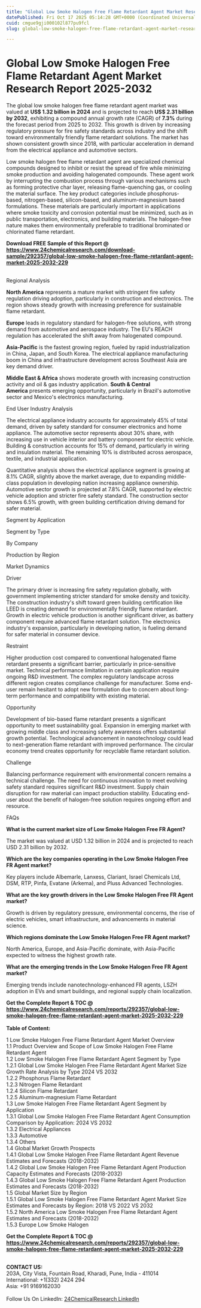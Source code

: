 ```yaml
---
title: "Global Low Smoke Halogen Free Flame Retardant Agent Market Research Report 2025-2032"
datePublished: Fri Oct 17 2025 05:14:28 GMT+0000 (Coordinated Universal Time)
cuid: cmgue9gji000102l877pu9fcl
slug: global-low-smoke-halogen-free-flame-retardant-agent-market-research-report-2025-2032-1

---
```


# Global Low Smoke Halogen Free Flame Retardant Agent Market Research Report 2025-2032

<p>The global low smoke halogen free flame retardant agent market was valued at <strong>US$ 1.32 billion in 2024</strong> and is projected to reach <strong>US$ 2.31 billion by 2032</strong>, exhibiting a compound annual growth rate (CAGR) of <strong>7.3%</strong> during the forecast period from 2025 to 2032. This growth is driven by increasing regulatory pressure for fire safety standards across industry and the shift toward environmentally friendly flame retardant solutions. The market has shown consistent growth since 2018, with particular acceleration in demand from the electrical appliance and automotive sectors.</p><p>
</p><p>Low smoke halogen free flame retardant agent are specialized chemical compounds designed to inhibit or resist the spread of fire while minimizing smoke production and avoiding halogenated compounds. These agent work by interrupting the combustion process through various mechanisms such as forming protective char layer, releasing flame-quenching gas, or cooling the material surface. The key product categories include phosphorus-based, nitrogen-based, silicon-based, and aluminum-magnesium based formulations. These materials are particularly important in applications where smoke toxicity and corrosion potential must be minimized, such as in public transportation, electronics, and building materials. The halogen-free nature makes them environmentally preferable to traditional brominated or chlorinated flame retardant.</p><div><b>Download FREE Sample of this Report @ 
            <a href="https://www.24chemicalresearch.com/download-sample/292357/global-low-smoke-halogen-free-flame-retardant-agent-market-2025-2032-229">
            https://www.24chemicalresearch.com/download-sample/292357/global-low-smoke-halogen-free-flame-retardant-agent-market-2025-2032-229</a></b></div><br><p>
Regional Analysis</p><p>
</p><p><strong>North America</strong> represents a mature market with stringent fire safety regulation driving adoption, particularly in construction and electronics. The region shows steady growth with increasing preference for sustainable flame retardant.</p><p>
</p><p><strong>Europe</strong> leads in regulatory standard for halogen-free solutions, with strong demand from automotive and aerospace industry. The EU's REACH regulation has accelerated the shift away from halogenated compound.</p><p>
</p><p><strong>Asia-Pacific</strong> is the fastest growing region, fueled by rapid industrialization in China, Japan, and South Korea. The electrical appliance manufacturing boom in China and infrastructure development across Southeast Asia are key demand driver.</p><p>
</p><p><strong>Middle East &amp; Africa</strong> shows moderate growth with increasing construction activity and oil &amp; gas industry application. <strong>South &amp; Central America</strong> presents emerging opportunity, particularly in Brazil's automotive sector and Mexico's electronics manufacturing.</p><p>
End User Industry Analysis</p><p>
</p><p>The electrical appliance industry accounts for approximately 45% of total demand, driven by safety standard for consumer electronics and home appliance. The automotive sector represents about 30% share, with increasing use in vehicle interior and battery component for electric vehicle. Building &amp; construction accounts for 15% of demand, particularly in wiring and insulation material. The remaining 10% is distributed across aerospace, textile, and industrial application.</p><p>
</p><p>Quantitative analysis shows the electrical appliance segment is growing at 8.1% CAGR, slightly above the market average, due to expanding middle-class population in developing nation increasing appliance ownership. Automotive sector growth is projected at 7.8% CAGR, supported by electric vehicle adoption and stricter fire safety standard. The construction sector shows 6.5% growth, with green building certification driving demand for safer material.</p><p>
Segment by Application</p><p>
</p><p>
Segment by Type</p><p>
</p><p>
By Company</p><p>
</p><p>
Production by Region</p><p>
</p><p>
Market Dynamics</p><p>
Driver</p><p>
</p><p>The primary driver is increasing fire safety regulation globally, with government implementing stricter standard for smoke density and toxicity. The construction industry's shift toward green building certification like LEED is creating demand for environmentally friendly flame retardant. Growth in electric vehicle production is another significant driver, as battery component require advanced flame retardant solution. The electronics industry's expansion, particularly in developing nation, is fueling demand for safer material in consumer device.</p><p>
Restraint</p><p>
</p><p>Higher production cost compared to conventional halogenated flame retardant presents a significant barrier, particularly in price-sensitive market. Technical performance limitation in certain application require ongoing R&amp;D investment. The complex regulatory landscape across different region creates compliance challenge for manufacturer. Some end-user remain hesitant to adopt new formulation due to concern about long-term performance and compatibility with existing material.</p><p>
Opportunity</p><p>
</p><p>Development of bio-based flame retardant presents a significant opportunity to meet sustainability goal. Expansion in emerging market with growing middle class and increasing safety awareness offers substantial growth potential. Technological advancement in nanotechnology could lead to next-generation flame retardant with improved performance. The circular economy trend creates opportunity for recyclable flame retardant solution.</p><p>
Challenge</p><p>
</p><p>Balancing performance requirement with environmental concern remains a technical challenge. The need for continuous innovation to meet evolving safety standard requires significant R&amp;D investment. Supply chain disruption for raw material can impact production stability. Educating end-user about the benefit of halogen-free solution requires ongoing effort and resource.</p><p>
FAQs</p><p>
</p><p><strong>What is the current market size of Low Smoke Halogen Free FR Agent?</strong></p><p>
The market was valued at USD 1.32 billion in 2024 and is projected to reach USD 2.31 billion by 2032.</p><p>
</p><p><strong>Which are the key companies operating in the Low Smoke Halogen Free FR Agent market?</strong></p><p>
Key players include Albemarle, Lanxess, Clariant, Israel Chemicals Ltd, DSM, RTP, Pinfa, Evatane (Arkema), and Pluss Advanced Technologies.</p><p>
</p><p><strong>What are the key growth drivers in the Low Smoke Halogen Free FR Agent market?</strong></p><p>
Growth is driven by regulatory pressure, environmental concerns, the rise of electric vehicles, smart infrastructure, and advancements in material science.</p><p>
</p><p><strong>Which regions dominate the Low Smoke Halogen Free FR Agent market?</strong></p><p>
North America, Europe, and Asia-Pacific dominate, with Asia-Pacific expected to witness the highest growth rate.</p><p>
</p><p><strong>What are the emerging trends in the Low Smoke Halogen Free FR Agent market?</strong></p><p>
Emerging trends include nanotechnology-enhanced FR agents, LSZH adoption in EVs and smart buildings, and regional supply chain localization.</p>

<div><b>Get the Complete Report & TOC @ 
            <a href="https://www.24chemicalresearch.com/reports/292357/global-low-smoke-halogen-free-flame-retardant-agent-market-2025-2032-229">
            https://www.24chemicalresearch.com/reports/292357/global-low-smoke-halogen-free-flame-retardant-agent-market-2025-2032-229</a></b></div><br>
            <b>Table of Content:</b><p>1 Low Smoke Halogen Free Flame Retardant Agent Market Overview<br />
    1.1 Product Overview and Scope of Low Smoke Halogen Free Flame Retardant Agent<br />
    1.2 Low Smoke Halogen Free Flame Retardant Agent Segment by Type<br />
        1.2.1 Global Low Smoke Halogen Free Flame Retardant Agent Market Size Growth Rate Analysis by Type 2024 VS 2032<br />
        1.2.2 Phosphorus Flame Retardant<br />
        1.2.3 Nitrogen Flame Retardant<br />
        1.2.4 Silicon Flame Retardant<br />
        1.2.5 Aluminum-magnesium Flame Retardant<br />
    1.3 Low Smoke Halogen Free Flame Retardant Agent Segment by Application<br />
        1.3.1 Global Low Smoke Halogen Free Flame Retardant Agent Consumption Comparison by Application: 2024 VS 2032<br />
        1.3.2 Electrical Appliances<br />
        1.3.3 Automotive<br />
        1.3.4 Others<br />
    1.4 Global Market Growth Prospects<br />
        1.4.1 Global Low Smoke Halogen Free Flame Retardant Agent Revenue Estimates and Forecasts (2018-2032)<br />
        1.4.2 Global Low Smoke Halogen Free Flame Retardant Agent Production Capacity Estimates and Forecasts (2018-2032)<br />
        1.4.3 Global Low Smoke Halogen Free Flame Retardant Agent Production Estimates and Forecasts (2018-2032)<br />
    1.5 Global Market Size by Region<br />
        1.5.1 Global Low Smoke Halogen Free Flame Retardant Agent Market Size Estimates and Forecasts by Region: 2018 VS 2022 VS 2032<br />
        1.5.2 North America Low Smoke Halogen Free Flame Retardant Agent Estimates and Forecasts (2018-2032)<br />
        1.5.3 Europe Low Smoke Halogen</p>

<div><b>Get the Complete Report & TOC @ 
            <a href="https://www.24chemicalresearch.com/reports/292357/global-low-smoke-halogen-free-flame-retardant-agent-market-2025-2032-229">
            https://www.24chemicalresearch.com/reports/292357/global-low-smoke-halogen-free-flame-retardant-agent-market-2025-2032-229</a></b></div><br>

<b>CONTACT US:</b><br>
            203A, City Vista, Fountain Road, Kharadi, Pune, India - 411014<br>
            International: +1(332) 2424 294<br>
            Asia: +91 9169162030 <br><br>
            Follow Us On LinkedIn: <a href="https://www.linkedin.com/company/24chemicalresearch/">24ChemicalResearch LinkedIn</a>